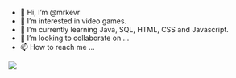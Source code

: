 - 👋 Hi, I’m @mrkevr
- 👀 I’m interested in video games.
- 🌱 I’m currently learning Java, SQL, HTML, CSS and Javascript.
- 💞️ I’m looking to collaborate on ...
- 📫 How to reach me ...

<!---
mrkevr/mrkevr is a ✨ special ✨ repository because its `README.md` (this file) appears on your GitHub profile.
You can click the Preview link to take a look at your changes.
--->


<p align="left">
  <a href="https://skillicons.dev">
    <img src="https://skillicons.dev/icons?i=stackoverflow,vscode,eclipse,java,mysql,html,css,js" />
  </a>
</p>
